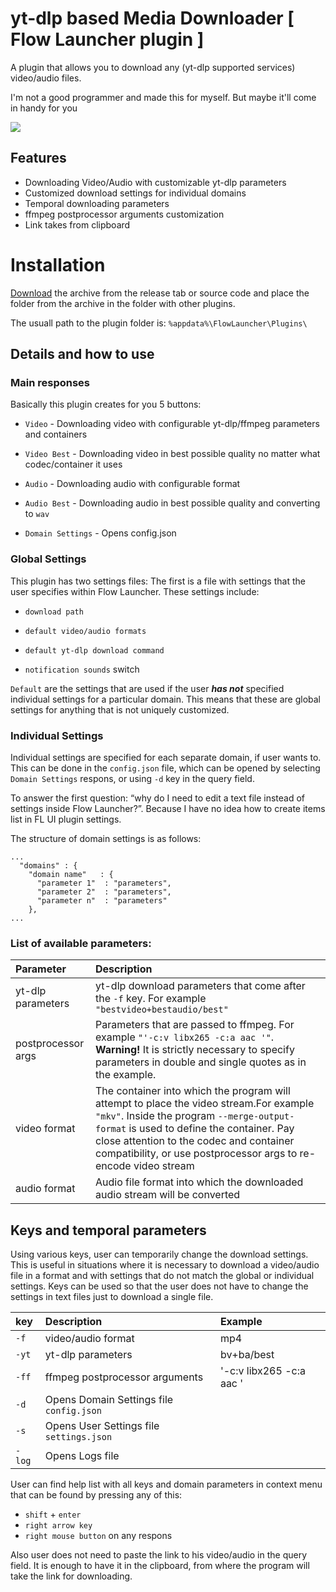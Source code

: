 # yt-dlp based Media Downloader [ Flow Launcher plugin ]
A plugin that allows you to download any (yt-dlp supported services) video/audio files.

I'm not a good programmer and made this for myself. But maybe it'll come in handy for you

![](https://github.com/user-attachments/assets/46fde6e2-6898-48e6-9513-31f4e1629c1d)

## Features

- Downloading Video/Audio with customizable yt-dlp parameters
- Customized download settings for individual domains
- Temporal downloading parameters
- ffmpeg postprocessor arguments customization
- Link takes from clipboard

# Installation
[Download](https://github.com/Woysful/Media-Downloader/releases/latest/download/Media-Downloader.zip) the archive from the release tab or source code and place the folder from the archive in the folder with other plugins.

The usuall path to the plugin folder is: `%appdata%\FlowLauncher\Plugins\`

## Details and how to use
### Main responses
Basically this plugin creates for you 5 buttons:

- `Video` - Downloading video with configurable yt-dlp/ffmpeg parameters and containers

- `Video Best`  - Downloading video in best possible quality no matter what codec/container it uses

- `Audio` - Downloading audio with configurable format

- `Audio Best` - Downloading audio in best possible quality and converting to `wav`

- `Domain Settings` - Opens config.json

### Global Settings
This plugin has two settings files:
The first is a file with settings that the user specifies within Flow Launcher.
These settings include:
- `download path`

- `default video/audio formats`

- `default yt-dlp download command`

- `notification sounds` switch

`Default` are the settings that are used if the user _**has not**_ specified individual settings for a particular domain. This means that these are global settings for anything that is not uniquely customized.

### Individual Settings
Individual settings are specified for each separate domain, if user wants to. This can be done in the `config.json` file, which can be opened by selecting `Domain Settings` respons, or using `-d` key in the query field.

To answer the first question: “why do I need to edit a text file instead of settings inside Flow Launcher?”.
Because I have no idea how to create items list in FL UI plugin settings.

The structure of domain settings is as follows:
```
...
  "domains" : {
    "domain name"   : {
      "parameter 1"  : "parameters",
      "parameter 2"  : "parameters",
      "parameter n"  : "parameters"
    },
...
```
### List of available parameters:
| Parameter           | Description                                                                                                                                                                                                                                 |
| :------------------ | :------------------------------------------------------------------------------------------------------------------------------------------------------------------------------------------------------------------------------------------ |
| yt-dlp parameters   | yt-dlp download parameters that come after the `-f` key. For example `"bestvideo+bestaudio/best"`                                                                                                                                           |
| postprocessor args  | Parameters that are passed to ffmpeg. For example `"'-c:v libx265 -c:a aac '"`. **Warning!** It is strictly necessary to specify parameters in double and single quotes as in the example.                                                  |
| video format        | The container into which the program will attempt to place the video stream.For example `"mkv"`. Inside the program `--merge-output-format` is used to define the container. Pay close attention to the codec and container compatibility, or use postprocessor args to re-encode video stream |
| audio format        | Audio file format into which the downloaded audio stream will be converted                                                                                                                                                                  |

## Keys and temporal parameters
Using various keys, user can temporarily change the download settings.
This is useful in situations where it is necessary to download a video/audio file in a format and with settings that do not match the global or individual settings.
Keys can be used so that the user does not have to change the settings in text files just to download a single file.

| key  | Description                              | Example                 |
|:-----|:-----------------------------------------|:------------------------|
|`-f`  | video/audio format                       | mp4                     |
|`-yt` | yt-dlp parameters                        | bv+ba/best              |
|`-ff` | ffmpeg postprocessor arguments           | '-c:v libx265 -c:a aac '|
|`-d`  | Opens Domain Settings file `config.json` |                         |
|`-s`  | Opens User Settings file `settings.json` |                         |
|`-log`| Opens Logs file                          |                         |

User can find help list with all keys and domain parameters in context menu that can be found by pressing any of this:
- `shift` + `enter`
- `right arrow key`
- `right mouse button` on any respons

Also user does not need to paste the link to his video/audio in the query field. It is enough to have it in the clipboard, from where the program will take the link for downloading.
